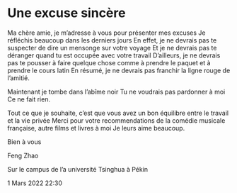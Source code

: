 # Une excuse sincère

Ma chère amie, je m’adresse à vous pour présenter mes excuses
Je réfléchis beaucoup dans les derniers jours
En effet, je ne devrais pas te suspecter de dire un mensonge sur votre voyage
Et je ne devrais pas te déranger quand tu est occupée avec votre travail
D’ailleurs, je ne devrais pas te pousser à faire quelque chose comme à prendre le paquet et à prendre le cours latin
En résumé, je ne devrais pas franchir la ligne rouge de l’amitié.

Maintenant je tombe dans l’abîme noir
Tu ne voudrais pas pardonner à moi
Ce ne fait rien.

Tout ce que je souhaite, c’est que vous avez un bon équilibre entre le travail et la vie privée
Merci pour votre recommendations de la comédie musicale française, autre films et livres à moi
Je leurs aime beaucoup.



Bien à vous

Feng Zhao

Sur le campus de l’a université Tsinghua à Pékin

1 Mars 2022 22:30

